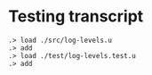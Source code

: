 # Testing transcript

```ucm
.> load ./src/log-levels.u
.> add
.> load ./test/log-levels.test.u
.> add
```

